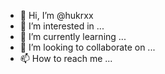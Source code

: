 - 👋 Hi, I’m @hukrxx
- 👀 I’m interested in ...
- 🌱 I’m currently learning ...
- 💞️ I’m looking to collaborate on ...
- 📫 How to reach me ...

<!---
hukrxx/hukrxx is a ✨ special ✨ repository because its `README.md` (this file) appears on your GitHub profile.
You can click the Preview link to take a look at your changes.
--->
